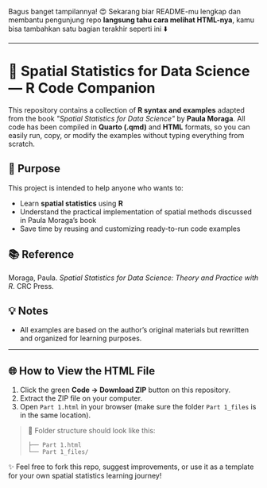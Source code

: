 Bagus banget tampilannya! 😍 Sekarang biar README-mu lengkap dan membantu pengunjung repo **langsung tahu cara melihat HTML-nya**, kamu bisa tambahkan satu bagian terakhir seperti ini ⬇️

---

# 📘 Spatial Statistics for Data Science — R Code Companion

This repository contains a collection of **R syntax and examples** adapted from the book *"Spatial Statistics for Data Science"* by **Paula Moraga**.
All code has been compiled in **Quarto (.qmd)** and **HTML** formats, so you can easily run, copy, or modify the examples without typing everything from scratch.

## 🎯 Purpose

This project is intended to help anyone who wants to:

* Learn **spatial statistics** using **R**
* Understand the practical implementation of spatial methods discussed in Paula Moraga’s book
* Save time by reusing and customizing ready-to-run code examples

## 📚 Reference

Moraga, Paula. *Spatial Statistics for Data Science: Theory and Practice with R*. CRC Press.

## 💡 Notes

* All examples are based on the author’s original materials but rewritten and organized for learning purposes.

---

## 🌐 How to View the HTML File

1. Click the green **Code → Download ZIP** button on this repository.
2. Extract the ZIP file on your computer.
3. Open `Part 1.html` in your browser (make sure the folder `Part 1_files` is in the same location).

> 📂 Folder structure should look like this:
>
> ```
> ├── Part 1.html  
> └── Part 1_files/
> ```

✨ Feel free to fork this repo, suggest improvements, or use it as a template for your own spatial statistics learning journey!
